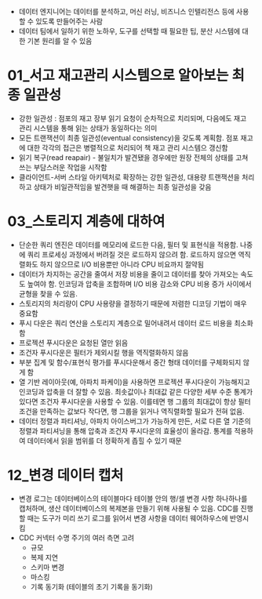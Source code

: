 - 데이터 엔지니어는 데이터를 분석하고, 머신 러닝, 비즈니스 인텔리전스 등에 사용할 수 있도록 만들어주는 사람
- 데이터 팀에서 일하기 위한 노하우, 도구를 선택할 때 필요한 팁, 분산 시스템에 대한 기본 원리를 알 수 있음

# 01_서고 재고관리 시스템으로 알아보는 최종 일관성
- 강한 일관성 : 점포의 재고 장부 읽기 요청이 순차적으로 치리되며, 다음에도 재고 관리 시스템을 통해 읽는 상태가 동일하다는 의미
- 모든 트랜잭션이 최종 일관성(eventual consistency)을 갖도록 계획함. 점포 재고에 대한 각각의 접근은 병렬적으로 처리되어 책 재고 관리 시스템으 갱신함
- 읽기 복구(read reapair) - 불일치가 발견됐을 경우에만 원장 전체의 상태를 고쳐 쓰는 부담스러운 작업을 시작함
- 클라이언트-서버 스타일 아키텍처로 확장하는 강한 일관성, 대용량 트랜잭션을 처리하고 상태가 비일관적임을 발견햇을 때 해결하는 최종 일관성을 갖음 

# 03_스토리지 계층에 대하여
- 단순한 쿼리 엔진은 데이터를 메모리에 로드한 다음, 필터 및 표현식을 적용함. 나중에 쿼리 프로세싱 과정에서 버려질 것은 로드하지 않으려 함. 로드하지 않으면 역직렬화도 하지 않으므로 I/O 비용뿐만 아니라 CPU 비요까지 절약됨
- 데이터가 차지하는 공간을 줄여서 저장 비용을 줄이고 데이터를 찾아 가져오는 속도도 높여야 함. 인코딩과 압축을 조합하며 I/O 비용 감소와 CPU 비용 증가 사이에서 균형을 찾을 수 있음. 
- 스토리지의 처리량이 CPU 사용량을 결정하기 때문에 저렴한 디코딩 기법이 매우 중요함
- 푸시 다운은 쿼리 연산을 스토리지 계층으로 밀어내려서 데이터 로드 비용을 최소화함
- 프로젝션 푸시다운은 요청된 열만 읽음
- 조건자 푸시다운은 필터가 제외시킬 행을 역직렬화하지 않음
- 부분 집계 및 함수/표현식 평가를 푸시다운해서 중간 형태 데이터를 구체화되지 않게 함 
- 열 기반 레이아웃(예, 아파치 파케이)을 사용하면 프로젝션 푸시다운이 가능해지고 인코딩과 압축을 더 잘할 수 있음. 최솟값이나 최대값 같은 다양한 세부 수준 통계가 있다면 조건자 푸시다운을 사용할 수 있음. 이를테면 행 그룹의 최대값이 항상 필터 조건을 만족하는 값보다 작다면, 행 그룹을 읽거나 역직렬화할 필요가 전혀 없음. 
- 데이터 정렬과 파티셔닝, 아파치 아이스버그가 가능하게 만든, 서로 다른 열 기준의 정렬과 파티셔닝을 통해 압축과 조건자 푸시다운의 효율성이 올라감. 통계를 적용하여 데이터에서 읽을 범위를 더 정확하게 좁힐 수 있기 때문

# 12_변경 데이터 캡처
- 변경 로그는 데이터베이스의 테이블마다 테이블 안의 행/셀 변경 사항 하나하나를 캡처하며, 생산 데이터베이스의 복제본을 만들기 위해 사용될 수 있음. CDC를 진행할 때는 도구가 미리 쓰기 로그를 읽어서 변경 사항을 데이터 웨어하우스에 반영시킴
- CDC 커넥터 수명 주기의 여러 측면 고려
  - 규모
  - 복제 지연
  - 스키마 변경 
  - 마스킹
  - 기록 동기화 (테이블의 초기 기록을 동기화)
